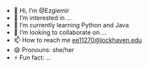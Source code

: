 - 👋 Hi, I’m @Ezgiemir
- 👀 I’m interested in ...
- 🌱 I’m currently learning Python and Java
- 💞️ I’m looking to collaborate on ...
- 📫 How to reach me ee11270@lockhaven.edu
- 😄 Pronouns: she/her
- ⚡ Fun fact: ...

<!---
Ezgiemir/Ezgiemir is a ✨ special ✨ repository because its `README.md` (this file) appears on your GitHub profile.
You can click the Preview link to take a look at your changes.
--->

